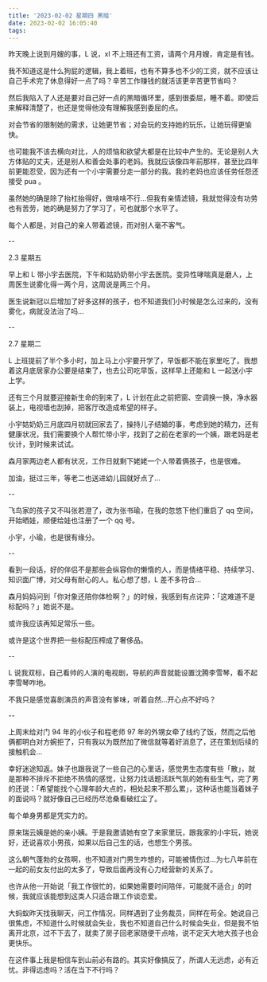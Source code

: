 ```yaml
---
title: '2023-02-02 星期四 黑暗'
date: 2023-02-02 16:05:40
tags:
---
```


昨天晚上说到月嫂的事，L 说，xl 不上班还有工资，请两个月月嫂，肯定是有钱。

我不知道这是什么狗屁的逻辑，我上着班，也有不算多也不少的工资，就不应该让自己手术完了休息得好一点了吗？辛苦工作赚钱的就活该更辛苦更节省吗？

然后我陷入了人还是要对自己好一点的黑暗循环里，感到很委屈，睡不着。即使后来解释清楚了，也还是觉得他没有理解我感到委屈的点。

对会节省的限制她的需求，让她更节省；对会玩的支持她的玩乐，让她玩得更愉快。

也可能我不该去横向对比，人的烦恼和欲望大都是在比较中产生的。无论是别人大方体贴的丈夫，还是别人和善会处事的老妈。我就应该像四年前那样，甚至比四年前更能忍受，因为还有一个小宇需要分走一部分的我。我的老妈也应该任劳任怨还接受 pua 。

虽然她的确是除了抬杠抬得好，做啥啥不行...但我有亲情滤镜，我就觉得没有功劳也有苦劳，她的确是努力了学习了，可也就那个水平了。

每个人都是，对自己的亲人带着滤镜，而对别人毫不客气。

--

2.3 星期五

早上和 L 带小宇去医院，下午和姑奶奶带小宇去医院。变异性哮喘真是磨人，上周医生说雾化得一两个月，这周说是两三个月。

医生说新冠以后增加了好多这样的孩子，也不知道我们小时候是怎么过来的，没有雾化，病就没法治了吗...

--

2.7 星期二

L 上班提前了半个多小时，加上马上小宇要开学了，早饭都不能在家里吃了。我想着这月底居家办公要是结束了，也去公司吃早饭，这样早上还能和 L 一起送小宇上学。

还有三个月就要迎接新生命的到来了，L 计划在此之前把窗、空调换一换，净水器装上，电视墙也刮掉，把客厅改造成希望的样子。

小宇姑奶奶三月底四月初就回家去了，操持儿子结婚的事，考虑到她的精力，还有健康状况，我们需要换个人帮忙带小宇，找到了之前在老家的一个姨，跟老妈是老伙计，到时候来试试。

森月家两边老人都有状况，工作日就剩下姥姥一个人带着俩孩子，也是很难。

加油，挺过三年，等老二也送进幼儿园就好点了...

--

飞鸟家的孩子又不叫张若澄了，改为张书瑜，在我的忽悠下他们重启了 qq 空间，开始晒娃，顺便给娃也注册了一个 qq 号。

小宇，小瑜，也是很有缘分。

--

看到一段话，好的伴侣不是那些会纵容你的懒惰的人，而是情绪平稳、持续学习、知识面广博，对父母有耐心的人。私心想了想，L 差不多符合...

森月妈妈问到「你对象还陪你体检啊？」的时候，我感到有点诧异：「这难道不是标配吗？」她说不是。

或许我应该再知足常乐一些。

或许是这个世界把一些标配压榨成了奢侈品。

--

L 说我双标，自己看帅的人演的电视剧，导航的声音就能设置沈腾李雪琴，看不起李雪琴咋地。

不我只是感觉喜剧演员的声音没有爹味，听着自然...开心点不好吗？

--

上周末给对门 94 年的小伙子和程老师 97 年的外甥女牵了线约了饭，然而之后他俩都明白对方婉拒了，只有我以为既然加了微信就等着好消息了，还在策划后续的接触机会...

幸好迷途知返。妹子也跟我说了一些自己的心里话，感觉男生态度有些「散」，就是那种不排斥不拒绝不热情的感觉，让努力找话题活跃气氛的她有些生气，完了男的还说：「希望能找个心理年龄大点的，相处起来不那么累」，这种话也能当着妹子的面说吗？就好像自己已经历尽沧桑看破红尘了。

每个单身男都是凭实力的。

原来瑞云姨是她的亲小姨。于是我邀请她有空了来家里玩，跟我家的小宇玩，她说好，还说喜欢小男孩，如果以后自己生的话，也想生个男孩。

这么朝气蓬勃的女孩啊，也不知道对门男生咋想的，可能被情伤过...为七八年前在一起的前女友付出的太多了，导致后面再没有心力经营新的关系了。

也许从他一开始说「我工作很忙的，如果她需要时间陪伴，可能就不适合」的时候，我就应该能想到这类人只适合跟工作谈恋爱。

大蚂蚁昨天找我聊天，问工作情况，同样遇到了业务裁员，同样在苟全。她说自己很焦虑，不知道什么时候就会失业，我也不知道自己什么时候会失业，但是我不怕离开北京，过不下去了，就卖了房子回老家随便干点啥，说不定天大地大孩子也会更快乐。

在这件事上我是相信车到山前必有路的。其实好像搞反了，所谓人无远虑，必有近忧。非得远虑吗？活在当下不行吗？

